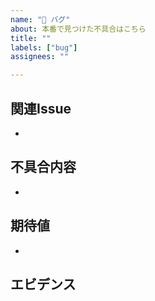 ```yaml
---
name: "🚨 バグ"
about: 本番で見つけた不具合はこちら
title: ""
labels: ["bug"]
assignees: ""

---
```

## 関連Issue
- 

## 不具合内容
- 

## 期待値
- 

## エビデンス
